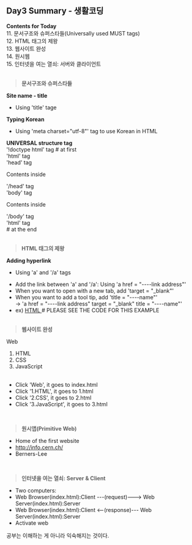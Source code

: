 ## Day3 Summary - 생활코딩

**Contents for Today**
<br>11. 문서구조와 슈퍼스타들(Universally used MUST tags)
<br>12. HTML 태그의 제왕
<br>13. 웹사이트 완성
<br>14. 원시웹
<br>15. 인터넷을 여는 열쇠: 서버와 클라이언트<br>
<br>
>**문서구조와 슈퍼스타들**

**Site name - title**
- Using 'title' tage

**Typing Korean**
- Using 'meta charset="utf-8"' tag to use Korean in HTML

**UNIVERSAL structure tag**<br>
'!doctype html' tag # at first<br>
'html' tag<br>
'head' tag<br>

Contents inside

'/head' tag<br>
'body' tag<br>
  
Contents inside  
  
'/body' tag<br>
'html' tag<br> # at the end<br>
<br>
>**HTML 태그의 제왕**

**Adding hyperlink**
* Using 'a' and '/a' tags
- Add the link between 'a' and '/a': Using 'a href = "----link address"'
- When you want to open with a new tab, add 'target = "_blank"' 
- When you want to add a tool tip, add 'title = "----name"'<br>
-> 'a href = "----link address" target = "_blank" title = "----name"'
- ex) <a href = "https://www.w3.org/TR/html52/" target = "_blank"> HTML </a> # PLEASE SEE THE CODE FOR THIS EXAMPLE
<br><br>
>**웹사이트 완성**

Web<br>
1. HTML<br>
2. CSS<br>
3. JavaScript<br><br>

- Click 'Web', it goes to index.html
- Click '1.HTML', it goes to 1.html
- Click '2.CSS', it goes to 2.html
- Click '3.JavaScript', it goes to 3.html
<br>

>**원시앱(Primitive Web)**
- Home of the first website
- http://info.cern.ch/
- Berners-Lee
<br>

>**인터넷을 여는 열쇠: Server & Client**
- Two computers: 
- Web Browser(index.html):Client ---(request)---> Web Server(index.html):Server
- Web Browser(index.html):Client <--(response)--- Web Server(index.html):Server
- Activate web

공부는 이해하는 게 아니라 익숙해지는 것이다.


